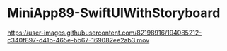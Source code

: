 # MiniApp89-SwiftUIWithStoryboard

https://user-images.githubusercontent.com/82198916/194085212-c340f897-d41b-465e-bb67-169082ee2ab3.mov

